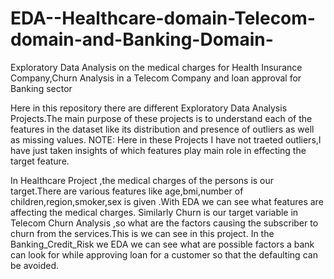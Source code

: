 # EDA--Healthcare-domain-Telecom-domain-and-Banking-Domain-
Exploratory Data Analysis on the medical charges for Health Insurance Company,Churn Analysis in a Telecom Company and loan approval for Banking sector

Here in this repository there are different Exploratory Data Analysis Projects.The main purpose of these projects is to understand each of the 
features in the dataset like its distribution and presence of outliers as well as missing values.
NOTE: Here in these Projects I have not traeted outliers,I have just taken insights of which features play main role in effecting the target feature.


In Healthcare Project ,the medical charges of the persons is our target.There are various features like age,bmi,number of children,region,smoker,sex
 is given .With EDA we can see what features are affecting the medical charges.
 Similarly Churn is our target variable in Telecom Churn Analysis ,so what are the factors causing the subscriber to churn from the services.This
 is we can see in this project. 
 In the Banking_Credit_Risk we EDA we can see what are possible factors a bank can look for while approving loan for a customer so that the defaulting
 can be avoided.
